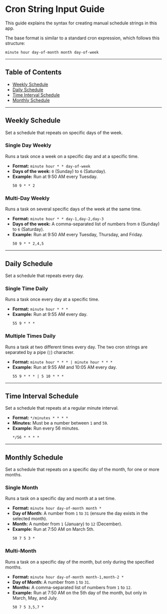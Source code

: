 # Cron String Input Guide

This guide explains the syntax for creating manual schedule strings in this app. 

The base format is similar to a standard cron expression, which follows this structure:

`minute hour day-of-month month day-of-week`

---

## Table of Contents
- [Weekly Schedule](#weekly-schedule)
- [Daily Schedule](#daily-schedule)
- [Time Interval Schedule](#time-interval-schedule)
- [Monthly Schedule](#monthly-schedule)

---

## Weekly Schedule

Set a schedule that repeats on specific days of the week.

### Single Day Weekly
Runs a task once a week on a specific day and at a specific time.

* **Format:** `minute hour * * day-of-week`
* **Days of the week:** `0` (Sunday) to `6` (Saturday).
* **Example:** Run at 9:50 AM every Tuesday.
    ```
    50 9 * * 2
    ```

### Multi-Day Weekly
Runs a task on several specific days of the week at the same time.

* **Format:** `minute hour * * day-1,day-2,day-3`
* **Days of the week:** A comma-separated list of numbers from `0` (Sunday) to `6` (Saturday).
* **Example:** Run at 9:50 AM every Tuesday, Thursday, and Friday.
    ```
    50 9 * * 2,4,5
    ```

---

## Daily Schedule

Set a schedule that repeats every day.

### Single Time Daily
Runs a task once every day at a specific time.

* **Format:** `minute hour * * *`
* **Example:** Run at 9:55 AM every day.
    ```
    55 9 * * *
    ```

### Multiple Times Daily
Runs a task at two different times every day. The two cron strings are separated by a pipe (`|`) character.

* **Format:** `minute hour * * * | minute hour * * *`
* **Example:** Run at 9:55 AM and 10:05 AM every day.
    ```
    55 9 * * * | 5 10 * * *
    ```

---

## Time Interval Schedule

Set a schedule that repeats at a regular minute interval.

* **Format:** `*/minutes * * * *`
* **Minutes:** Must be a number between `1` and `59`.
* **Example:** Run every 56 minutes.
    ```
    */56 * * * *
    ```

---

## Monthly Schedule

Set a schedule that repeats on a specific day of the month, for one or more months.

### Single Month
Runs a task on a specific day and month at a set time.

* **Format:** `minute hour day-of-month month *`
* **Day of Month:** A number from `1` to `31` (ensure the day exists in the selected month).
* **Month:** A number from `1` (January) to `12` (December).
* **Example:** Run at 7:50 AM on March 5th.
    ```
    50 7 5 3 *
    ```

### Multi-Month
Runs a task on a specific day of the month, but only during the specified months.

* **Format:** `minute hour day-of-month month-1,month-2 *`
* **Day of Month:** A number from `1` to `31`.
* **Months:** A comma-separated list of numbers from `1` to `12`.
* **Example:** Run at 7:50 AM on the 5th day of the month, but only in March, May, and July.
    ```
    50 7 5 3,5,7 *
    ```
